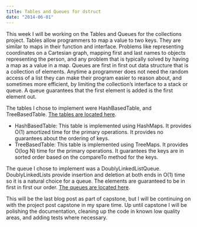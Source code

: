 ```yaml
---
title: Tables and Queues for dstruct
date: "2014-06-01"
---
```


This week I will be working on the Tables and Queues for the collections project. Tables allow programmers to map a value to two keys. They are similar to maps in their function and interface. Problems like representing coordinates on a Cartesian graph, mapping first and last names to objects representing the person, and any problem that is typically solved by having a map as a value in a map. Queues are first in first out data structure that is a collection of elements. Anytime a programmer does not need the random access of a list they can make their program easier to reason about, and sometimes more efficient, by limiting the collection’s interface to a stack or queue. A queue guarantees that the first element is added is the first element out.

The tables I chose to implement were HashBasedTable, and TreeBasedTable. [The tables are located here](https://github.com/codystebbins/dstruct/tree/master/lib/structures/tables).

* HashBasedTable: This table is implemented using HashMaps. It provides O(1) amortized time for the primary operations. It provides no guarantees about the ordering of keys.
* TreeBasedTable: This table is implemented using TreeMaps. It provides O(log N) time for the primary operations. It guarantees the keys are in sorted order based on the compareTo method for the keys.

The queue I chose to implement was a DoublyLinkedListQueue. DoublyLinkedLists provide insertion and deletion at both ends in O(1) time so it is a natural choice for a queue. The elements are guaranteed to be in first in first our order. [The queues are located here]( https://github.com/codystebbins/dstruct/tree/master/lib/structures/queues).

This will be the last blog post as part of capstone, but I will be continuing on with the project post capstone in my spare time. Up until capstone I will be polishing the documentation, cleaning up the code in known low quality areas, and adding tests where necessary.

